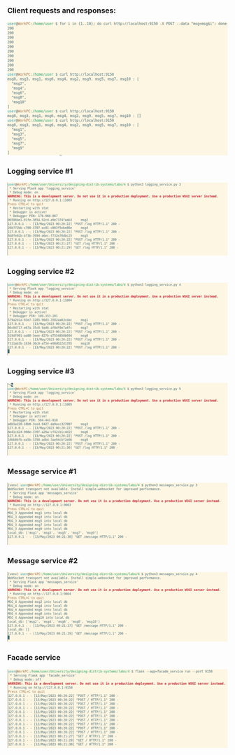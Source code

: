 ### Client requests and responses:

![](00-25-02.png)

### Logging service #1

![](00-21-47.png)

### Logging service #2

![](00-22-30.png)

### Logging service #3

![](00-22-47.png)

### Message service #1

![](00-23-07.png)

### Message service #2

![](00-23-56.png)

### Facade service

![](00-24-20.png)




